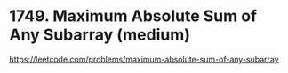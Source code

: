 # 1749. Maximum Absolute Sum of Any Subarray (medium)

https://leetcode.com/problems/maximum-absolute-sum-of-any-subarray
